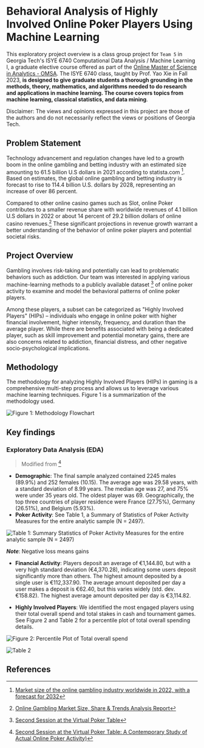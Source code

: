 # Behavioral Analysis of Highly Involved Online Poker Players Using Machine Learning

This exploratory project overview is a class group project for `Team 5` in Georgia Tech's ISYE 6740 Computational Data Analysis / Machine Learning I, a graduate elective course offered as part of the [Online Master of Science in Analytics - OMSA](https://pe.gatech.edu/degrees/analytics). The ISYE 6740 class, taught by Prof. Yao Xie in Fall 2023, **is designed to give graduate students a thorough grounding in the methods, theory, mathematics, and algorithms needed to do research and applications in machine learning. The course covers topics from machine learning, classical statistics, and data mining**.

Disclaimer: The views and opinions expressed in this project are those of the authors and do not necessarily reflect the views or positions of Georgia Tech.

## Problem Statement

Technology advancement and regulation changes have led to a growth boom in the online gambling and betting industry with an estimated size amounting to 61.5 billion U.S dollars in 2021 according to statista.com [^1]. Based on estimates, the global online gambling and betting industry is forecast to rise to 114.4 billion U.S. dollars by 2028, representing an increase of over 86 percent.

Compared to other online casino games such as Slot, online Poker contributes to a smaller revenue share with worldwide revenues of 4.1 billion U.S dollars in 2022 or about 14 percent of 29.2 billion dollars of online casino revenues.[^2] These significant projections in revenue growth warrant a better understanding of the behavior of online poker players and potential societal risks.

## Project Overview

Gambling involves risk-taking and potentially can lead to problematic behaviors such as addiction. Our team was interested in applying various machine-learning methods to a publicly available dataset [^3] of online poker activity to examine and model the behavioral patterns of online poker players. 

Among these players, a subset can be categorized as "Highly Involved Players" (HIPs) – individuals who engage in online poker with higher financial involvement, higher intensity, frequency, and duration than the average player. While there are benefits associated with being a dedicated player, such as skill improvement and potential monetary gains, there are also concerns related to addiction, financial distress, and other negative socio-psychological implications.

## Methodology

The methodology for analyzing Highly Involved Players (HIPs) in gaming is a comprehensive multi-step process and allows us to leverage various machine learning techniques. Figure 1 is a summarization of the methodology used.

![Figure 1: Methodology Flowchart](https://github.com/iamkevk/CDA_6740/assets/66114561/37958736-d18b-4362-979e-46ee6109edd1)

## Key findings

### Exploratory Data Analysis (EDA) 

> Modified from [^4]

- **Demographic**: The final sample analyzed contained 2245 males (89.9%) and 252 females (10.15). The average age was 29.58 years, with a standard deviation of 8.99 years. The median age was 27, and 75% were under 35 years old. The oldest player was 69. Geographically, the top three countries of player residence were France (27.75%), Germany (26.51%), and Belgium (5.93%).
- **Poker Activity**: See Table 1, a Summary of Statistics of Poker Activity Measures for the entire analytic sample (N = 2497).

![Table 1: Summary Statistics of Poker Activity Measures for the entire analytic sample (N = 2497)](https://github.com/iamkevk/CDA_6740/assets/66114561/7093a9f2-76ac-4aba-a161-3af3e166e6a5)

***Note***: Negative loss means gains 

- **Financial Activity**: Players deposit an average of €1,144.80, but with a very high standard deviation (€4,370.28), indicating some users deposit significantly more than others. The highest amount deposited by a single user is €112,337.90. The average amount deposited per day a user makes a deposit is €62.40, but this varies widely (std. dev. €158.82). The highest average amount deposited per day is €3,114.82.

- **Highly Involved Players**: We identified the most engaged players using their total overall spend and total stakes in cash and tournament games. See Figure 2 and Table 2 for a percentile plot of total overall spending details.

![Figure 2: Percentile Plot of Total overall spend](https://github.com/iamkevk/CDA_6740/assets/66114561/fdf217ba-7591-45bc-99f2-639596087ada)

![Table 2](https://github.com/iamkevk/CDA_6740/assets/66114561/42fa0716-929b-49b2-b848-10bf7c3863fe)






## References

[^1]: [Market size of the online gambling industry worldwide in 2022, with a forecast for 2032](https://www.statista.com/statistics/270728/market-volume-of-online-gaming-worldwide/)
[^2]: [Online Gambling Market Size, Share & Trends Analysis Report](https://www.grandviewresearch.com/industry-analysis/online-gambling-market)
[^3]: [Second Session at the Virtual Poker Table](http://thetransparencyproject.org/Availabledataset.htm)
[^4]: [Second Session at the Virtual Poker Table: A Contemporary Study of Actual Online Poker Activity)](https://link.springer.com/article/10.1007/s10899-022-10147-1)


